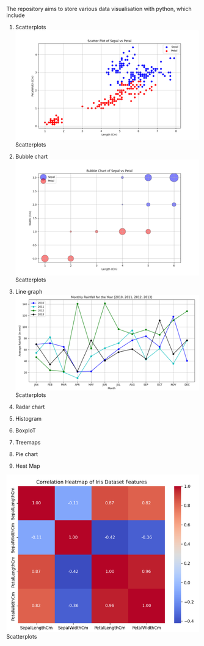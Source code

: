 The repository aims to store various data visualisation with python, which include

01.	Scatterplots	
<img src = 'Scatter of Iris Features.png'>Scatterplots<img>

02.	Bubble chart
<img src = 'Bubble Chart of Iris Features.png'>Scatterplots<img>

03.	Line graph
<img src = 'Line Graph of Rainfall In UK.png'>Scatterplots<img>

04.	Radar chart

05.	Histogram

06.	BoxploT

07.	Treemaps

08.	Pie chart

09. Heat Map

<img src = 'Heat Map of Iris Features.png'>Scatterplots<img>
